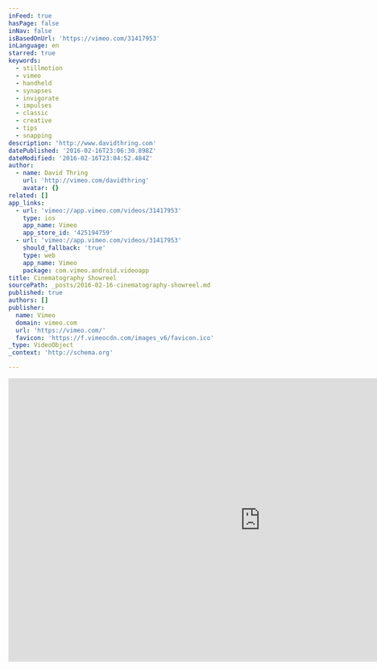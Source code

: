 ```yaml
---
inFeed: true
hasPage: false
inNav: false
isBasedOnUrl: 'https://vimeo.com/31417953'
inLanguage: en
starred: true
keywords:
  - stillmotion
  - vimeo
  - handheld
  - synapses
  - invigorate
  - impulses
  - classic
  - creative
  - tips
  - snapping
description: 'http://www.davidthring.com'
datePublished: '2016-02-16T23:06:30.898Z'
dateModified: '2016-02-16T23:04:52.484Z'
author:
  - name: David Thring
    url: 'http://vimeo.com/davidthring'
    avatar: {}
related: []
app_links:
  - url: 'vimeo://app.vimeo.com/videos/31417953'
    type: ios
    app_name: Vimeo
    app_store_id: '425194759'
  - url: 'vimeo://app.vimeo.com/videos/31417953'
    should_fallback: 'true'
    type: web
    app_name: Vimeo
    package: com.vimeo.android.videoapp
title: Cinematography Showreel
sourcePath: _posts/2016-02-16-cinematography-showreel.md
published: true
authors: []
publisher:
  name: Vimeo
  domain: vimeo.com
  url: 'https://vimeo.com/'
  favicon: 'https://f.vimeocdn.com/images_v6/favicon.ico'
_type: VideoObject
_context: 'http://schema.org'

---
```

<iframe src="https://cdn.embedly.com/widgets/media.html?src=https%3A%2F%2Fplayer.vimeo.com%2Fvideo%2F31417953&amp;url=https%3A%2F%2Fvimeo.com%2F31417953&amp;image=http%3A%2F%2Fi.vimeocdn.com%2Fvideo%2F479482505_1280.jpg&amp;key=b7d04c9b404c499eba89ee7072e1c4f7&amp;type=text%2Fhtml&amp;schema=vimeo" width="1000" height="563" scrolling="no" frameborder="0" allowfullscreen="allowfullscreen" style=""></iframe>